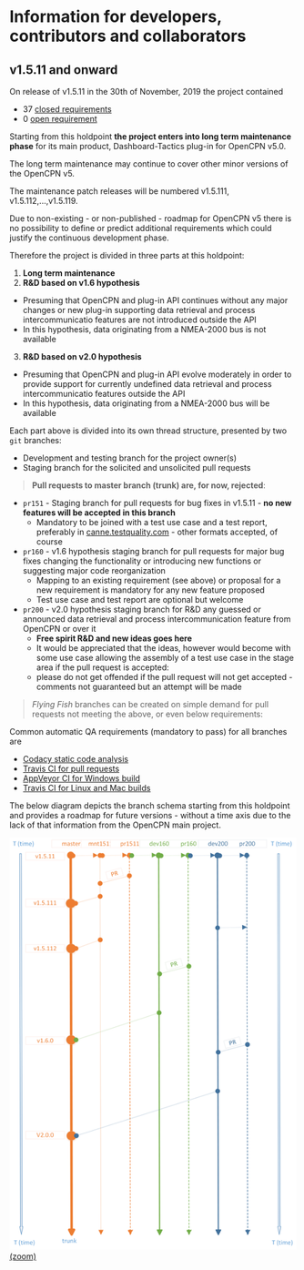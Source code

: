# Information for developers, contributors and collaborators

## v1.5.11 and onward

On release of v1.5.11 in the 30th of November, 2019 the project contained
* 37 [closed requirements](https://github.com/canne/dashboard_tactics_pi/issues?q=is%3Aissue+is%3Aclosed+label%3ARequirement+milestone%3Av1.5.11)
* 0 [open requirement](https://github.com/canne/dashboard_tactics_pi/issues?q=is%3Aissue+is%3Aclosed+label%3ARequirement+milestone%3Av1.5.11)

Starting from this holdpoint **the project enters into long term maintenance phase** for its main product, Dashboard-Tactics plug-in for OpenCPN v5.0.

The long term maintenance may continue to cover other minor versions of the OpenCPN v5.

The maintenance patch releases will be numbered v1.5.111, v1.5.112,...,v1.5.119.

Due to non-existing - or non-published - roadmap for OpenCPN v5 there is no possibility to define or predict additional requirements which could justify the continuous development phase.

Therefore the project is divided in three parts at this holdpoint:

1. **Long term maintenance**
2. **R&D based on v1.6 hypothesis**
  * Presuming that OpenCPN and plug-in API continues without any major changes or new plug-in supporting data retrieval and process intercommunicatio features are not introduced outside the API
  * In this hypothesis, data originating from a NMEA-2000 bus is not available
3. **R&D based on v2.0 hypothesis**
  * Presuming that OpenCPN and plug-in API evolve moderately in order to provide support for currently undefined data retrieval and process intercommunicatio features outside the API
  * In this hypothesis, data originating from a NMEA-2000 bus will be available

Each part above is divided into its own thread structure, presented by two `git` branches:

* Development and testing branch for the project owner(s)
* Staging branch for the solicited and unsolicited pull requests

> **Pull requests to master branch (trunk) are, for now, rejected**:

* `pr151` - Staging branch for pull requests for bug fixes in v1.5.11 - **no new features will be accepted in this branch**
  * Mandatory to be joined with a test use case and a test report, preferably in [canne.testquality.com](https://canne.testquality.com) - other formats accepted, of course
* `pr160` - v1.6 hypothesis staging branch for pull requests for major bug fixes changing the functionality or introducing new functions or suggesting major code reorganization
   * Mapping to an existing requirement (see above) or proposal for a new requirement is mandatory for any new feature proposed
   * Test use case and test report are optional but welcome
* `pr200` - v2.0 hypothesis staging branch for R&D any guessed or announced data retrieval and process intercommunication feature from OpenCPN or over it
   * **Free spirit R&D and new ideas goes here**
   * It would be appreciated that the ideas, however would become with some use case allowing the assembly of a test use case in the stage area if the pull request is accepted:
   * please do not get offended if the pull request will not get accepted - comments not guaranteed but an attempt will be made

>_Flying Fish_ branches can be created on simple demand for pull requests not meeting the above, or even below requirements:

Common automatic QA requirements (mandatory to pass) for all branches are
* [Codacy static code analysis](https://app.codacy.com/manual/petri38-github/dashboard_tactics_pi/dashboard)
* [Travis CI for pull requests](https://travis-ci.org/canne/dashboard_tactics_pi)
* [AppVeyor CI for Windows build](https://ci.appveyor.com/project/canne/dashboard-tactics-pi)
* [Travis CI for Linux and Mac builds](https://travis-ci.org/canne/dashboard_tactics_pi)

The below diagram depicts the branch schema starting from this holdpoint and provides a roadmap for future versions - without a time axis due to the lack of that information from the OpenCPN main project.

![v1.5.11_holdpoint_threads.png](v1.5.11_holdpoint_threads.png) [(zoom)](img/v1.5.11_holdpoint_threads.png)
